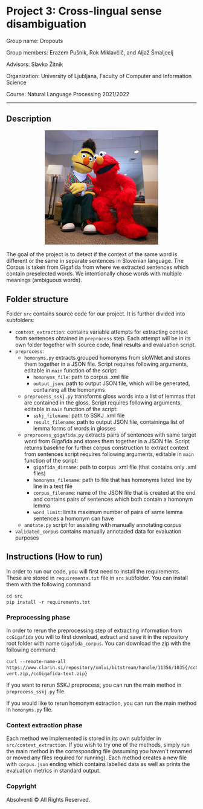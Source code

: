 # Project 3: Cross-lingual sense disambiguation
Group name: Dropouts

Group members: Erazem Pušnik, Rok Miklavčič, and Aljaž Šmaljcelj

Advisors: Slavko Žitnik

Organization: University of Ljubljana, Faculty of Computer and Information Science

Course: Natural Language Processing 2021/2022

---

## Description

<p align="center">
 <img src="/data/elmo_bert.jpg" alt="drawing" width="300"/>
</p>
 
The goal of the project is to detect if the context of the same word is different or the same in separate sentences in Slovenian language. 
The Corpus is taken from Gigafida from where we extracted sentences which contain preselected words. 
We intentionally chose words with multiple meanings (ambiguous words).

## Folder structure

Folder `src` contains source code for our project.
It is further divided into subfolders:

* `context_extraction`: contains variable attempts for extracting context from sentences obtained in `preprocess` step. Each attempt will be in its own folder together with source code, final results and evaluation script.
* `preprocess`:
  * `homonyms.py` extracts grouped homonyms from sloWNet and stores them together in a JSON file. Script requires following arguments, editable in `main` function of the script:
    * `homonyms_file`: path to corpus .xml file
    * `output_json`: path to output JSON file, which will be generated, containing all the homonyms
  * `preprocess_sskj.py` transforms gloss words into a list of lemmas that are contained in the gloss. Script requires following arguments, editable in `main` function of the script:
    * `sskj_filename`:  path to SSKJ .xml file
    * `result_filename`: path to output JSON file, containinga list of lemma forms of words in glosses
  * `preprocess_gigafida.py` extracts pairs of sentences with same target word from Gigafida and stores them together in a JSON file. Script returns baseline for further corpus construction to extract context from sentences script requires following arguments, editable in `main` function of the script:
    * `gigafida_dirname`: path to corpus .xml file (that contains only .xml files)
    * `homonyms_filename`: path to file that has homonyms listed line by line in a text file
    * `corpus_filename`: name of the JSON file that is created at the end and contains pairs of sentences which both contain a homonym lemma
    * `word_limit`: limits maximum number of pairs of same lemma sentences a homonym can have
  * `anotate.py` script for assisting with manually annotating corpus
* `validated_corpus` contains manually annotaded data for evaluation purposes

## Instructions (How to run)

In order to run our code, you will first need to install the requirements.
These are stored in `requirements.txt` file in `src` subfolder.
You can install them with the following command

```
cd src
pip install -r requirements.txt
```

### Preprocessing phase

In order to rerun the preprocessing step of extracting information from `ccGigafida` you will to first download, extract and save it in the repository root folder with name `Gigafida_corpus`.
You can download the zip with the following command:

```
curl --remote-name-all https://www.clarin.si/repository/xmlui/bitstream/handle/11356/1035{/ccGigafidaV1_0.zip,/ccGigafida-vert.zip,/ccGigafida-text.zip}
```

If you want to rerun SSKJ preprocess, you can run the main method in `preprocess_sskj.py` file.

If you would like to rerun homonym extraction, you can run the main method in `homonyms.py` file.

### Context extraction phase

Each method we implemented is stored in its own subfolder in `src/context_extraction`.
If you wish to try one of the methods, simply run the main method in the corresponding file (assuming you haven't renamed or moved any files required for running).
Each method creates a new file with `corpus.json` ending which contains labelled data as well as prints the evaluation metrics in standard output.

### Copyright

<footer id="footer">
  <p class="copyright">Absolventi &copy;<a href="<?php bloginfo('url'); ?>" title="<?php bloginfo('name'); ?>home"><?php bloginfo('name'); ?></a> <?php echo date('Y'); ?> All Rights Reserved.</p>
</footer>
